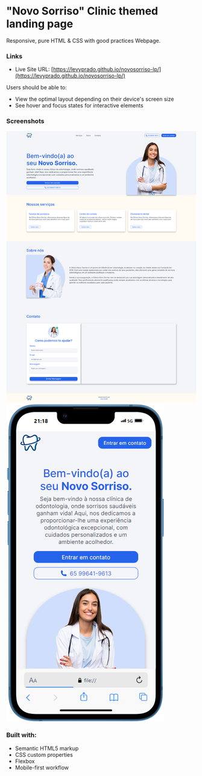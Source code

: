 # "Novo Sorriso" Clinic themed landing page

Responsive, pure HTML & CSS with good practices Webpage.

### Links

- Live Site URL: [https://levyprado.github.io/novosorriso-lp/](https://levyprado.github.io/novosorriso-lp/)

Users should be able to:

- View the optimal layout depending on their device's screen size
- See hover and focus states for interactive elements

### Screenshots

![](images/desktop-screenshot.png)
![](images/mobile-screenshot.png)

### Built with:

- Semantic HTML5 markup
- CSS custom properties
- Flexbox
- Mobile-first workflow
